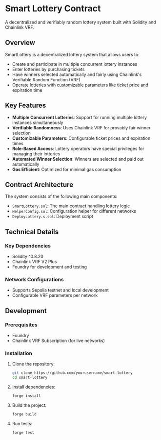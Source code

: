 # Smart Lottery Contract

A decentralized and verifiably random lottery system built with Solidity and Chainlink VRF.

## Overview

SmartLottery is a decentralized lottery system that allows users to:
- Create and participate in multiple concurrent lottery instances
- Enter lotteries by purchasing tickets
- Have winners selected automatically and fairly using Chainlink's Verifiable Random Function (VRF)
- Operate lotteries with customizable parameters like ticket price and expiration time

## Key Features

- **Multiple Concurrent Lotteries**: Support for running multiple lottery instances simultaneously
- **Verifiable Randomness**: Uses Chainlink VRF for provably fair winner selection
- **Customizable Parameters**: Configurable ticket prices and expiration times
- **Role-Based Access**: Lottery operators have special privileges for managing their lotteries
- **Automated Winner Selection**: Winners are selected and paid out automatically
- **Gas Efficient**: Optimized for minimal gas consumption

## Contract Architecture

The system consists of the following main components:

- `SmartLottery.sol`: The main contract handling lottery logic
- `HelperConfig.sol`: Configuration helper for different networks
- `DeployLottery.s.sol`: Deployment script

## Technical Details

### Key Dependencies
- Solidity ^0.8.20
- Chainlink VRF V2 Plus
- Foundry for development and testing

### Network Configurations
- Supports Sepolia testnet and local development
- Configurable VRF parameters per network

## Development

### Prerequisites
- Foundry
- Chainlink VRF Subscription (for live networks)

### Installation
1. Clone the repository:
   ```bash
   git clone https://github.com/yourusername/smart-lottery
   cd smart-lottery
   ```

2. Install dependencies:
   ```bash
   forge install
   ```

3. Build the project:
   ```bash
   forge build
   ```

4. Run tests:
   ```bash
   forge test
   ```
